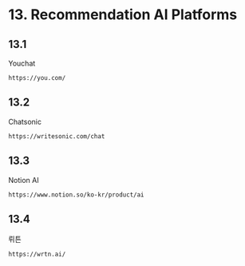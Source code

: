 # 13. Recommendation AI Platforms

## 13.1
Youchat
```
https://you.com/
```
## 13.2
Chatsonic
```
https://writesonic.com/chat
```
## 13.3
Notion AI
```
https://www.notion.so/ko-kr/product/ai
```
## 13.4
뤼튼
```
https://wrtn.ai/
```
